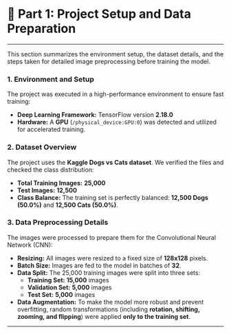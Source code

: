 # 🚀 Part 1: Project Setup and Data Preparation

---

This section summarizes the environment setup, the dataset details, and the steps taken for detailed image preprocessing before training the model.

### 1. Environment and Setup

The project was executed in a high-performance environment to ensure fast training:

* **Deep Learning Framework:** TensorFlow version **2.18.0**
* **Hardware:** A **GPU** (`/physical_device:GPU:0`) was detected and utilized for accelerated training.

### 2. Dataset Overview

The project uses the **Kaggle Dogs vs Cats dataset**. We verified the files and checked the class distribution:

* **Total Training Images:** **25,000**
* **Test Images:** **12,500**
* **Class Balance:** The training set is perfectly balanced: **12,500 Dogs (50.0%)** and **12,500 Cats (50.0%)**.

### 3. Data Preprocessing Details

The images were processed to prepare them for the Convolutional Neural Network (CNN):

* **Resizing:** All images were resized to a fixed size of **128x128** pixels.
* **Batch Size:** Images are fed to the model in batches of **32**.
* **Data Split:** The 25,000 training images were split into three sets:
    * **Training Set:** **15,000** images
    * **Validation Set:** **5,000** images
    * **Test Set:** **5,000** images
* **Data Augmentation:** To make the model more robust and prevent overfitting, random transformations (including **rotation, shifting, zooming, and flipping**) were applied **only to the training set**.

---
